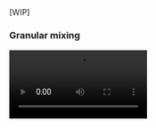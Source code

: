 ##

[WIP]

### Granular mixing

<video controls width="49%">
  <source src="http://1307405355.vod2.myqcloud.com/7eb7938bvodtranscq1307405355/4583ae673701925923899310911/v.f50501.mp4" type="video/mp4">
</video>
